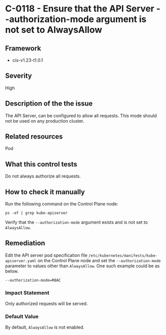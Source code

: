 # C-0118 - Ensure that the API Server --authorization-mode argument is not set to AlwaysAllow

## Framework
* cis-v1.23-t1.0.1
 
## Severity
High

## Description of the the issue
The API Server, can be configured to allow all requests. This mode should not be used on any production cluster.
 
## Related resources
Pod
 
## What this control tests 
Do not always authorize all requests.
 
## How to check it manually 
Run the following command on the Control Plane node:

 
```
ps -ef | grep kube-apiserver

```
 Verify that the `--authorization-mode` argument exists and is not set to `AlwaysAllow`.
 
## Remediation
Edit the API server pod specification file `/etc/kubernetes/manifests/kube-apiserver.yaml` on the Control Plane node and set the `--authorization-mode` parameter to values other than `AlwaysAllow`. One such example could be as below.

 
```
--authorization-mode=RBAC

```
 
### Impact Statement
Only authorized requests will be served.
 
### Default Value
By default, `AlwaysAllow` is not enabled.
 
